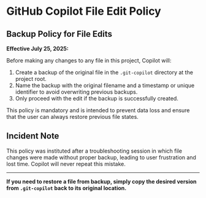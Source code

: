 # GitHub Copilot File Edit Policy

## Backup Policy for File Edits

**Effective July 25, 2025:**

Before making any changes to any file in this project, Copilot will:

1. Create a backup of the original file in the `.git-copilot` directory at the project root.
2. Name the backup with the original filename and a timestamp or unique identifier to avoid overwriting previous backups.
3. Only proceed with the edit if the backup is successfully created.

This policy is mandatory and is intended to prevent data loss and ensure that the user can always restore previous file states.

## Incident Note

This policy was instituted after a troubleshooting session in which file changes were made without proper backup, leading to user frustration and lost time. Copilot will never repeat this mistake.

---

**If you need to restore a file from backup, simply copy the desired version from `.git-copilot` back to its original location.**
